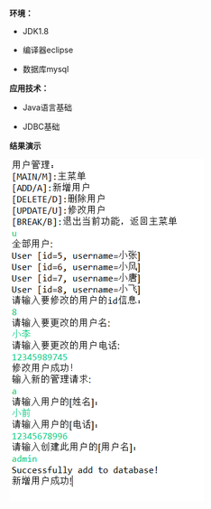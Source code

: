 **环境：**

- JDK1.8

- 编译器eclipse

- 数据库mysql

  

**应用技术：**

- Java语言基础

-  JDBC基础

  

**结果演示**

![image](<https://github.com/llllllllr/java-learning/blob/master/JDBC/%E9%A1%B9%E7%9B%AE%E4%B8%80/.settings/pho.png>)


